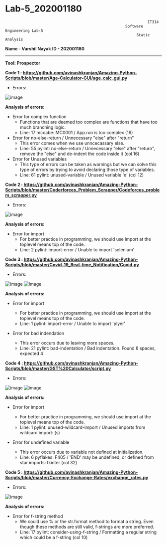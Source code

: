 # Lab-5_202001180

                                                                    IT314
                                                          Software Engineering Lab-5
                                                               Static Analysis
                                            
**Name - Varshil Nayak**
**ID - 202001180**

-------------------------------------------------------------------------------------------------------------------------------------------------------------------------


**Tool: Prospector**

**Code 1 : https://github.com/avinashkranjan/Amazing-Python-Scripts/blob/master/Age-Calculator-GUI/age_calc_gui.py**

- Errors:


![image](https://user-images.githubusercontent.com/124247649/225576171-005ea5f6-b84d-426f-acf3-58362b1d9adb.png)




**Analysis of errors:**
- Error for complex function
  - Functions that are deemed too complex are functions that have too much branching logic.
  - Line: 17
    mccabe: MC0001 / App.run is too complex (16)
- Error for no-else-return / Unnecessary "else" after "return"
  - This error comes when we use unncecassary else.
  - Line: 55 
    pylint: no-else-return / Unnecessary "else" after "return", remove the "else" and de-indent the code inside it (col 16)
- Error for Unused variables
  - This type of errors can be taken as warnings but we can solve this type of errors by trying to avoid declaring those type of variables.
  - Line: 61
    pylint: unused-variable / Unused variable 'e' (col 12)
 
**Code 2 : https://github.com/avinashkranjan/Amazing-Python-Scripts/blob/master/Coderforces_Problem_Scrapper/Codeforces_problem_scrapper.py**

- Errors:


![image](https://user-images.githubusercontent.com/124247649/225581596-0210ebe0-e770-40cb-ae66-d886df7e5380.png)




**Analysis of errors:**
- Error for import
  - For better practice in programming, we should use import at the toplevel means top of the code.
  -  Line: 2
    pylint: import-error / Unable to import 'selenium'
    
**Code 3 : https://github.com/avinashkranjan/Amazing-Python-Scripts/blob/master/Covid-19_Real-time_Notification/Covid.py**

- Errors:


![image](https://user-images.githubusercontent.com/124247649/225582753-f0a1e3f8-12d8-4217-8f16-81b21fed9475.png)
![image](https://user-images.githubusercontent.com/124247649/225582853-1f1cfae1-075d-4191-8b0a-f0fe0e112982.png)





**Analysis of errors:**
- Error for import
  - For better practice in programming, we should use import at the toplevel means top of the code.
  -  Line: 1
    pylint: import-error / Unable to import 'plyer'
    
- Error for bad indendation
  - This error occurs due to leaving more spaces.
  -  Line: 21
    pylint: bad-indentation / Bad indentation. Found 8 spaces, expected 4
    
**Code 4 : https://github.com/avinashkranjan/Amazing-Python-Scripts/blob/master/GST%20Calculator/script.py**

- Errors:


![image](https://user-images.githubusercontent.com/124247649/225583691-d56dbd44-8834-41fa-afa3-39fd89c7c015.png)
![image](https://user-images.githubusercontent.com/124247649/225583859-27029c0f-1983-402d-947f-5fc11e9018d4.png)






**Analysis of errors:**
- Error for import
  - For better practice in programming, we should use import at the toplevel means top of the code.
  -   Line: 1
    pylint: unused-wildcard-import / Unused imports from wildcard import: (s) 
    
- Error for undefined variable
  - This error occurs due to variable not defined at initialization.
  - Line: 6
    pyflakes: F405 / 'END' may be undefined, or defined from star imports: tkinter (col 32)
    

**Code 5 : https://github.com/avinashkranjan/Amazing-Python-Scripts/blob/master/Currency-Exchange-Rates/exchange_rates.py**

- Errors:


![image](https://user-images.githubusercontent.com/124247649/225584785-81eb2352-e934-422a-94b6-dcaa330cce71.png)







**Analysis of errors:**
- Error for f-string method
  - We could use % or the str.format method to format a string. Even though these methods are still valid, f-strings are more preferred.
  -   Line: 17
    pylint: consider-using-f-string / Formatting a regular string which could be a f-string (col 10)
